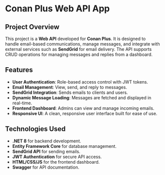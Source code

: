 # Conan Plus Web API App

## Project Overview
This project is a **Web API** developed for **Conan Plus**. It is designed to handle email-based communications, manage messages, and integrate with external services such as **SendGrid** for email delivery. The API supports CRUD operations for managing messages and replies from a dashboard.

## Features
- **User Authentication**: Role-based access control with JWT tokens.
- **Email Management**: View, send, and reply to messages.
- **SendGrid Integration**: Sends emails to clients and users.
- **Dynamic Message Loading**: Messages are fetched and displayed in real-time.
- **Frontend Dashboard**: Admins can view and manage incoming emails.
- **Responsive UI**: A clean, responsive user interface built for ease of use.

## Technologies Used
- **.NET 8** for backend development.
- **Entity Framework Core** for database management.
- **SendGrid API** for sending emails.
- **JWT Authentication** for secure API access.
- **HTML/CSS/JS** for the frontend dashboard.
- **Swagger** for API documentation.

